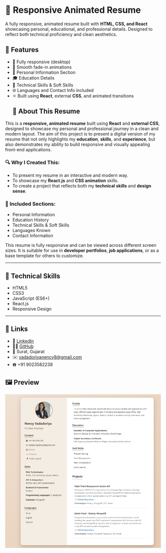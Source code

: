 # 💼 Responsive Animated Resume 

A fully responsive, animated resume built with **HTML, CSS, and React** showcasing personal, educational, and professional details. Designed to reflect both technical proficiency and clean aesthetics.
## 🚀 Features

- 📱 Fully responsive (desktop)
- 🎨 Smooth fade-in animations
- 👤 Personal Information Section
- 🎓 Education  Details
- 🧠 Technical Skills & Soft Skills
- 🌐 Languages and Contact Info included
- ⚛️ Built using **React**, external **CSS**, and animated transitions
    ## 📝 About This Resume

This is a **responsive, animated resume** built using **React** and **external CSS**, designed to showcase my personal and professional journey in a clean and modern layout. The aim of this project is to present a digital version of my resume that not only highlights my **education**, **skills**, and **experience**, but also demonstrates my ability to build responsive and visually appealing front-end applications.

### 🔍 Why I Created This:
- To present my resume in an interactive and modern way.
- To showcase my **React.js** and **CSS animation** skills.
- To create a project that reflects both my **technical skills** and **design sense**.

### 📂 Included Sections:
- Personal Information
- Education History
- Technical Skills & Soft Skills
- Languages Known
- Contact Information

This resume is fully responsive and can be viewed across different screen sizes. It is suitable for use in **developer portfolios**, **job applications**, or as a base template for others to customize.


---
## 🧠 Technical Skills
- HTML5
- CSS3
- JavaScript (ES6+)
- React.js
- Responsive Design

---
## 🔗 Links

- 💼 [LinkedIn](https://www.linkedin.com/in/nency-vadadoriya-3969052ba/)
- 👨‍💻 [GitHub](https://github.com/nencyvadadoriya)
- 📍 Surat, Gujarat
- ✉️ vadadoriyanency8@gmail.com
- ☎️ +91 9023582238


## 🖼️ Preview
![Profile](./src/assets/resume.png)
